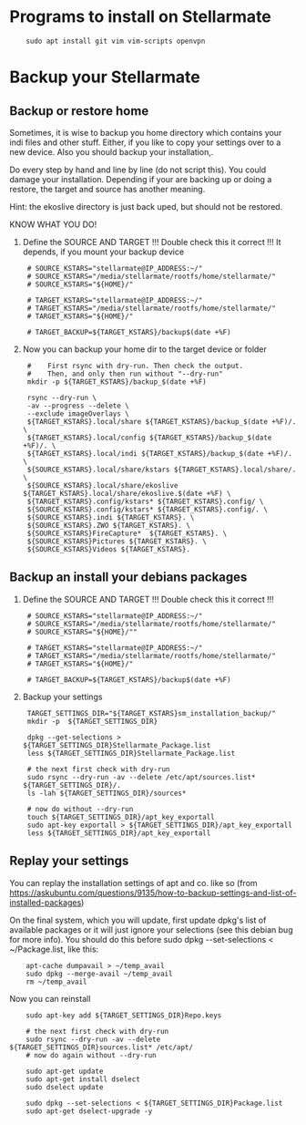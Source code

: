 # Programs to install on Stellarmate

        sudo apt install git vim vim-scripts openvpn

# Backup your Stellarmate

## Backup or restore home

Sometimes, it is wise to backup you home directory which contains your indi files and other stuff. Either, if you like to copy your settings over to a new device.
Also you should backup your installation,.

Do every step by hand and line by line (do not script this). You could damage your installation. Depending if your are backing up or doing a restore, the target and source has another meaning. 

Hint: the ekoslive directory is just back uped, but should not be restored. 

KNOW WHAT YOU DO!

1. Define the SOURCE AND TARGET
!!! Double check this it correct !!! It depends, if you mount your backup device 
    
        # SOURCE_KSTARS="stellarmate@IP_ADDRESS:~/"
        # SOURCE_KSTARS="/media/stellarmate/rootfs/home/stellarmate/"
        # SOURCE_KSTARS="${HOME}/"
        
        # TARGET_KSTARS="stellarmate@IP_ADDRESS:~/"
        # TARGET_KSTARS="/media/stellarmate/rootfs/home/stellarmate/"
        # TARGET_KSTARS="${HOME}/"

        # TARGET_BACKUP=${TARGET_KSTARS}/backup$(date +%F)

    
3. Now you can backup your home dir to the target device or folder
   
        #    First rsync with dry-run. Then check the output. 
        #    Then, and only then run without "--dry-run"
        mkdir -p ${TARGET_KSTARS}/backup_$(date +%F)
      
        rsync --dry-run \
        -av --progress --delete \
        --exclude imageOverlays \
        ${TARGET_KSTARS}.local/share ${TARGET_KSTARS}/backup_$(date +%F)/. \
        ${TARGET_KSTARS}.local/config ${TARGET_KSTARS}/backup_$(date +%F)/. \
        ${TARGET_KSTARS}.local/indi ${TARGET_KSTARS}/backup_$(date +%F)/. \
        ${SOURCE_KSTARS}.local/share/kstars ${TARGET_KSTARS}.local/share/. \
        ${SOURCE_KSTARS}.local/share/ekoslive ${TARGET_KSTARS}.local/share/ekoslive.$(date +%F) \
        ${TARGET_KSTARS}.config/kstars* ${TARGET_KSTARS}.config/ \
        ${SOURCE_KSTARS}.config/kstars* ${TARGET_KSTARS}.config/. \
        ${SOURCE_KSTARS}.indi ${TARGET_KSTARS}. \
        ${SOURCE_KSTARS}.ZWO ${TARGET_KSTARS}. \
        ${SOURCE_KSTARS}FireCapture*  ${TARGET_KSTARS}. \
        ${SOURCE_KSTARS}Pictures ${TARGET_KSTARS}. \
        ${SOURCE_KSTARS}Videos ${TARGET_KSTARS}. 


## Backup an install your debians packages 

1. Define the SOURCE AND TARGET
!!! Double check this it correct !!!
    
        # SOURCE_KSTARS="stellarmate@IP_ADDRESS:~/"
        # SOURCE_KSTARS="/media/stellarmate/rootfs/home/stellarmate/"
        # SOURCE_KSTARS="${HOME}/""
        
        # TARGET_KSTARS="stellarmate@IP_ADDRESS:~/"
        # TARGET_KSTARS="/media/stellarmate/rootfs/home/stellarmate/"
        # TARGET_KSTARS="${HOME}/"

        # TARGET_BACKUP=${TARGET_KSTARS}/backup$(date +%F)
       
3. Backup your settings

        TARGET_SETTINGS_DIR="${TARGET_KSTARS}sm_installation_backup/"
        mkdir -p  ${TARGET_SETTINGS_DIR}
    
        dpkg --get-selections > ${TARGET_SETTINGS_DIR}Stellarmate_Package.list
        less ${TARGET_SETTINGS_DIR}Stellarmate_Package.list 

        # the next first check with dry-run
        sudo rsync --dry-run -av --delete /etc/apt/sources.list* ${TARGET_SETTINGS_DIR}/.
        ls -lah ${TARGET_SETTINGS_DIR}/sources*

        # now do without --dry-run
        touch ${TARGET_SETTINGS_DIR}/apt_key_exportall
        sudo apt-key exportall > ${TARGET_SETTINGS_DIR}/apt_key_exportall
        less ${TARGET_SETTINGS_DIR}/apt_key_exportall


## Replay your settings
You can replay the installation settings of apt and co. like so (from https://askubuntu.com/questions/9135/how-to-backup-settings-and-list-of-installed-packages)

On the final system, which you will update, first update dpkg's list of available packages or it will just ignore your selections (see this debian bug for more info). You should do this before sudo dpkg --set-selections < ~/Package.list, like this:

        apt-cache dumpavail > ~/temp_avail
        sudo dpkg --merge-avail ~/temp_avail
        rm ~/temp_avail

Now you can reinstall

        sudo apt-key add ${TARGET_SETTINGS_DIR}Repo.keys
        
        # the next first check with dry-run
        sudo rsync --dry-run -av --delete ${TARGET_SETTINGS_DIR}sources.list* /etc/apt/
        # now do again without --dry-run
        
        sudo apt-get update
        sudo apt-get install dselect
        sudo dselect update
        
        sudo dpkg --set-selections < ${TARGET_SETTINGS_DIR}Package.list
        sudo apt-get dselect-upgrade -y





    
